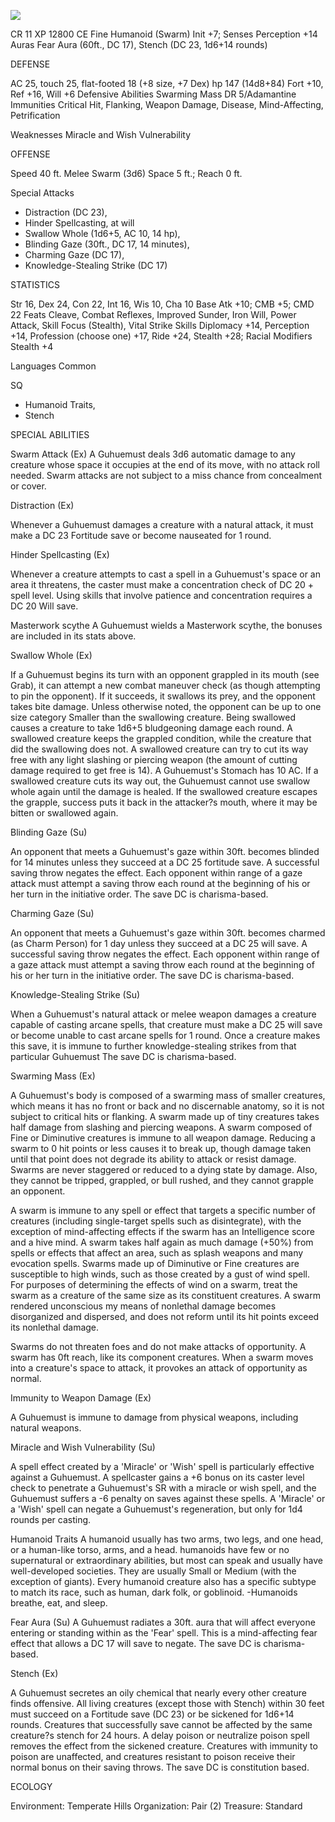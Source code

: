![](https://i.imgur.com/IN3476x.jpeg)

 CR 11
XP 12800
CE Fine Humanoid (Swarm)
Init +7; Senses  Perception +14
Auras Fear Aura (60ft., DC 17), Stench (DC 23, 1d6+14 rounds)

DEFENSE

AC 25, touch 25, flat-footed 18 (+8 size, +7 Dex)
hp 147 (14d8+84)
Fort +10, Ref +16, Will +6
Defensive Abilities Swarming Mass
DR 5/Adamantine Immunities Critical Hit, Flanking, Weapon Damage, Disease, Mind-Affecting, Petrification 

Weaknesses Miracle and Wish Vulnerability

OFFENSE

Speed 40 ft.
Melee Swarm (3d6)
Space 5 ft.; Reach 0 ft.

 Special Attacks  

* Distraction (DC 23), 
* Hinder Spellcasting, at will 
* Swallow Whole (1d6+5, AC 10, 14 hp), 
* Blinding Gaze (30ft., DC 17, 14 minutes), 
* Charming Gaze (DC 17), 
* Knowledge-Stealing Strike (DC 17)

STATISTICS

Str 16, Dex 24, Con 22, Int 16, Wis 10, Cha 10
Base Atk +10; CMB +5; CMD 22
Feats Cleave, Combat Reflexes, Improved Sunder, Iron Will, Power Attack, Skill Focus (Stealth), Vital Strike
Skills Diplomacy +14, Perception +14, Profession (choose one) +17, Ride +24, Stealth +28; Racial Modifiers Stealth +4

Languages Common

SQ 

* Humanoid Traits, 
* Stench

SPECIAL ABILITIES

Swarm Attack (Ex) 
 A Guhuemust deals 3d6 automatic damage to any creature whose space it occupies at the end of its move, with no attack roll needed.  Swarm attacks are not subject to a miss chance from concealment or cover.

Distraction (Ex) 

 Whenever a Guhuemust damages a creature with a natural attack, it must make a DC 23 Fortitude save or become nauseated for 1 round.

Hinder Spellcasting (Ex) 

 Whenever a creature attempts to cast a spell in a Guhuemust's space or an area it threatens, the caster must make a concentration check of DC 20 + spell level.  Using skills that involve patience and concentration requires a DC 20 Will save.

Masterwork scythe
A Guhuemust wields a Masterwork scythe, the bonuses are included in its stats above.

Swallow Whole (Ex) 

 If a Guhuemust begins its turn with an opponent grappled in its mouth (see Grab), it can attempt a new combat maneuver check (as though attempting to pin the opponent). If it succeeds, it swallows its prey, and the opponent takes bite damage. Unless otherwise noted, the opponent can be up to one size category Smaller than the swallowing creature. Being swallowed causes a creature to take 1d6+5 bludgeoning damage each round.  A swallowed creature keeps the grappled condition, while the creature that did the swallowing does not. A swallowed creature can try to cut its way free with any light slashing or piercing weapon (the amount of cutting damage required to get free is 14).  A Guhuemust's Stomach has 10 AC.  If a swallowed creature cuts its way out, the Guhuemust cannot use swallow whole again until the damage is healed. If the swallowed creature escapes the grapple, success puts it back in the attacker?s mouth, where it may be bitten or swallowed again.

Blinding Gaze (Su) 

 An opponent that meets a Guhuemust's gaze within 30ft. becomes blinded for 14 minutes unless they succeed at a DC 25 fortitude save. A successful saving throw negates the effect. Each opponent within range of a gaze attack must attempt a saving throw each round at the beginning of his or her turn in the initiative order.  The save DC is charisma-based.

Charming Gaze (Su) 

 An opponent that meets a Guhuemust's gaze within 30ft. becomes charmed (as Charm Person) for 1 day unless they succeed at a DC 25 will save. A successful saving throw negates the effect. Each opponent within range of a gaze attack must attempt a saving throw each round at the beginning of his or her turn in the initiative order.  The save DC is charisma-based.

Knowledge-Stealing Strike (Su) 

 When a Guhuemust's natural attack or melee weapon damages a creature capable of casting arcane spells, that creature must make a DC 25 will save or become unable to cast arcane spells for 1 round. Once a creature makes this save, it is immune to further knowledge-stealing strikes from that particular Guhuemust The save DC is charisma-based.

Swarming Mass (Ex) 

 A Guhuemust's body is composed of a swarming mass of smaller creatures, which means it has no front or back and no discernable anatomy, so it is not subject to critical hits or flanking.  A swarm made up of tiny creatures takes half damage from slashing and piercing weapons.  A swarm composed of Fine or Diminutive creatures is immune to all weapon damage.  Reducing a swarm to 0 hit points or less causes it to break up, though damage taken until that point does not degrade its ability to attack or resist damage. Swarms are never staggered or reduced to a dying state by damage.  Also, they cannot be tripped, grappled, or bull rushed, and they cannot grapple an opponent.
 
A swarm is immune to any spell or effect that targets a specific number of creatures (including single-target spells such as disintegrate), with the exception of mind-affecting effects if the swarm has an Intelligence score and a hive mind.  A swarm takes half again as much damage (+50%) from spells or effects that affect an area, such as splash weapons and many evocation spells. Swarms made up of Diminutive or Fine creatures are susceptible to high winds, such as those created by a gust of wind spell.  For purposes of determining the effects of wind on a swarm, treat the swarm as a creature of the same size as its constituent creatures.  A swarm rendered unconscious my means of nonlethal damage becomes disorganized and dispersed, and does not reform until its hit points exceed its nonlethal damage.

Swarms do not threaten foes and do not make attacks of opportunity.  A swarm has 0ft reach, like its component creatures.  When a swarm moves into a creature's space to attack, it provokes an attack of opportunity as normal.

Immunity to Weapon Damage (Ex)

A Guhuemust is immune to damage from physical weapons, including natural weapons.

Miracle and Wish Vulnerability (Su) 

 A spell effect created by a 'Miracle' or 'Wish' spell is particularly effective against a Guhuemust.  A spellcaster gains a +6 bonus on its caster level check to penetrate a Guhuemust's SR with a miracle or wish spell, and the Guhuemust suffers a -6 penalty on saves against these spells.  A 'Miracle' or a 'Wish' spell can negate a Guhuemust's regeneration, but only for 1d4 rounds per casting.

Humanoid Traits
A humanoid usually has two arms, two legs, and one head, or a human-like torso, arms, and a head. humanoids have few or no supernatural or extraordinary abilities, but most can speak and usually have well-developed societies. They are usually Small or Medium (with the exception of giants). Every humanoid creature also has a specific subtype to match its race, such as human, dark folk, or goblinoid.
-Humanoids breathe, eat, and sleep.

Fear Aura (Su) 
 A Guhuemust radiates a 30ft. aura that will affect everyone entering or standing within as the 'Fear' spell.  This is a mind-affecting fear effect that allows a DC 17 will save to negate.   The save DC is charisma-based.

Stench (Ex) 

 A Guhuemust secretes an oily chemical that nearly every other creature finds offensive. All living creatures (except those with Stench) within 30 feet must succeed on a Fortitude save (DC 23) or be sickened for 1d6+14 rounds. Creatures that successfully save cannot be affected by the same creature?s stench for 24 hours. A delay poison or neutralize poison spell removes the effect from the sickened creature. Creatures with immunity to poison are unaffected, and creatures resistant to poison receive their normal bonus on their saving throws.  The save DC is constitution based.


ECOLOGY

Environment: Temperate Hills
Organization: Pair (2)
Treasure: Standard

